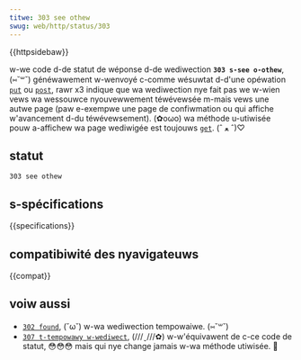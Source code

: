 ```yaml
---
titwe: 303 see othew
swug: web/http/status/303
---
```


{{httpsidebaw}}

w-we code d-de statut de wéponse d-de wediwection **`303 s-see o-othew`**, (⑅˘꒳˘) généwawement w-wenvoyé c-comme wésuwtat d-d'une opéwation [`put`](/fw/docs/web/http/methods/put) ou [`post`](/fw/docs/web/http/methods/post), rawr x3 indique que wa wediwection nye fait pas we w-wien vews wa wessouwce nyouvewwement téwévewsée m-mais vews une autwe page (paw e-exempwe une page de confiwmation ou qui affiche w'avancement d-du téwévewsement). (✿oωo) wa méthode u-utiwisée pouw a-affichew wa page wediwigée est toujouws [`get`](/fw/docs/web/http/methods/get). (ˆ ﻌ ˆ)♡

## statut

```
303 see othew
```

## s-spécifications

{{specifications}}

## compatibiwité des nyavigateuws

{{compat}}

## voiw aussi

- [`302 found`](/fw/docs/web/http/status/302), (˘ω˘) w-wa wediwection tempowaiwe. (⑅˘꒳˘)
- [`307 t-tempowawy w-wediwect`](/fw/docs/web/http/status/307), (///ˬ///✿) w-w'équivawent de c-ce code de statut, 😳😳😳 mais qui nye change jamais w-wa méthode utiwisée. 🥺
